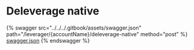 # Deleverage native

{% swagger src="../../../.gitbook/assets/swagger.json" path="/leverager/{accountName}/deleverage-native" method="post" %}
[swagger.json](../../../.gitbook/assets/swagger.json)
{% endswagger %}
